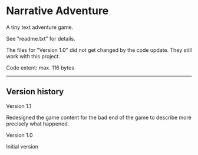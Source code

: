 # Narrative Adventure
A tiny text adventure game.

See "readme.txt" for details.

The files for "Version 1.0" did not get changed by the code update.
They still work with this project.

Code extent: max. 116 bytes

---------------------------

Version history
---------------

Version 1.1

Redesigned the game content for the bad end of the game to describe more precisely what happened.


Version 1.0

Initial version
